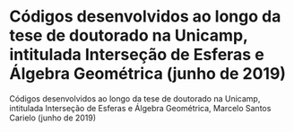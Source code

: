 # Códigos desenvolvidos ao longo da tese de doutorado na Unicamp, intitulada Interseção de Esferas e Álgebra Geométrica (junho de 2019)

Códigos desenvolvidos ao longo da tese de doutorado na Unicamp, intitulada Interseção de Esferas e Álgebra Geométrica, Marcelo Santos Carielo (junho de 2019)
